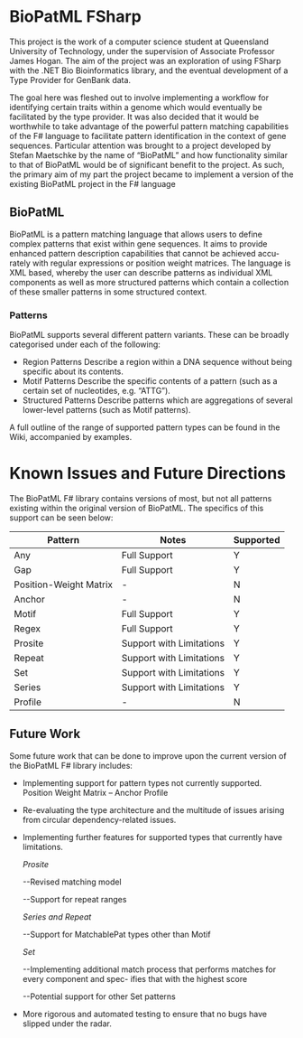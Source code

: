# BioPatML FSharp

This project is the work of a computer science student at Queensland University of Technology, under the supervision of Associate Professor James Hogan. The aim of the project was an exploration of using FSharp with the .NET Bio Bioinformatics library, and the eventual development of a Type Provider for GenBank data.

The goal here was fleshed out to involve implementing a workflow for identifying certain traits within a genome which would eventually be facilitated by the type provider. It was also decided that it would be worthwhile to take advantage of the powerful pattern matching capabilities of the F# language to facilitate pattern identification in the context of gene sequences. Particular attention was brought to a project developed by Stefan Maetschke by the name of “BioPatML” and how functionality similar to that of BioPatML would be of significant benefit to the project. As such, the primary aim of my part the project became to implement a version of the existing BioPatML project in the F# language

## BioPatML
BioPatML is a pattern matching language that allows users to define complex patterns that exist within gene sequences. It aims to provide enhanced pattern description capabilities that cannot be achieved accu- rately with regular expressions or position weight matrices. The language is XML based, whereby the user can describe patterns as individual XML components as well as more structured patterns which contain a collection of these smaller patterns in some structured context.

### Patterns
BioPatML supports several different pattern variants. These can be broadly categorised under each of the following:

* Region Patterns
    Describe a region within a DNA sequence without being specific about its contents.
* Motif Patterns
    Describe the specific contents of a pattern (such as a certain set of nucleotides, e.g. “ATTG”).
* Structured Patterns
    Describe patterns which are aggregations of several lower-level patterns (such as Motif patterns).
    
A full outline of the range of supported pattern types can be found in the Wiki, accompanied by examples.

# Known Issues and Future Directions
The BioPatML F# library contains versions of most, but not all patterns existing within the original version of BioPatML. The specifics of this support can be seen below:

| Pattern | Notes | Supported | 
| --- | --- | --- |
| Any | Full Support | Y |
| Gap | Full Support | Y | 
| Position-Weight Matrix | - | N |
| Anchor | - | N | 
| Motif | Full Support | Y | 
| Regex | Full Support | Y | 
| Prosite | Support with Limitations | Y |
| Repeat | Support with Limitations | Y |
| Set | Support with Limitations | Y | 
| Series | Support with Limitations | Y | 
| Profile | - | N | 

## Future Work 

Some future work that can be done to improve upon the current version of the BioPatML F# library includes:

* Implementing support for pattern types not currently supported.
    Position Weight Matrix – Anchor
    Profile
* Re-evaluating the type architecture and the multitude of issues arising from circular dependency-related issues.
* Implementing further features for supported types that currently have limitations.

    *Prosite*
    
    --Revised matching model
    
    --Support for repeat ranges
      
    *Series and Repeat*
    
    --Support for MatchablePat types other than Motif
    
    *Set*
    
    --Implementing additional match process that performs matches for every component and spec- ifies that with the highest score
    
    --Potential support for other Set patterns
      
* More rigorous and automated testing to ensure that no bugs have slipped under the radar.
